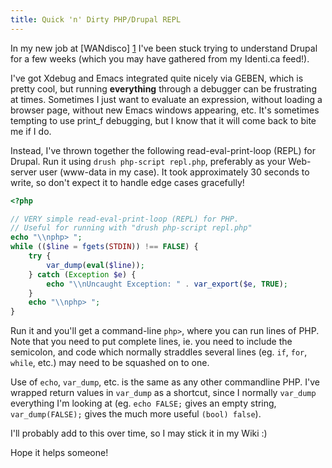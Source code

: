 ```yaml
---
title: Quick 'n' Dirty PHP/Drupal REPL
---
```

In my new job at [WANdisco] [1] I've
been stuck trying to understand Drupal for a few weeks (which you may
have gathered from my Identi.ca feed!).

[1]: http://www.wandisco.com

I've got Xdebug and Emacs integrated quite nicely via GEBEN, which is
pretty cool, but running **everything** through a debugger can be
frustrating at times. Sometimes I just want to evaluate an expression,
without loading a browser page, without new Emacs windows appearing,
etc. It's sometimes tempting to use print_f debugging, but I know that
it will come back to bite me if I do.

Instead, I've thrown together the following read-eval-print-loop
(REPL) for Drupal. Run it using `drush php-script repl.php`,
preferably as your Web-server user (www-data in my case). It took
approximately 30 seconds to write, so don't expect it to handle edge
cases gracefully!

```php
<?php

// VERY simple read-eval-print-loop (REPL) for PHP.
// Useful for running with "drush php-script repl.php"
echo "\\nphp> ";
while (($line = fgets(STDIN)) !== FALSE) {
    try {
        var_dump(eval($line));
    } catch (Exception $e) {
        echo "\\nUncaught Exception: " . var_export($e, TRUE);
    }
    echo "\\nphp> ";
}
```

Run it and you'll get a command-line `php>`, where you can run
lines of PHP. Note that you need to put complete lines, ie. you need
to include the semicolon, and code which normally straddles several
lines (eg. `if`, `for`, `while`, etc.) may need to be squashed on to one.

Use of `echo`, `var_dump`, etc. is the same as any other commandline PHP.
I've wrapped return values in `var_dump` as a shortcut, since I normally
`var_dump` everything I'm looking at (eg. `echo FALSE;` gives an empty
string, `var_dump(FALSE);` gives the much more useful `(bool) false`).

I'll probably add to this over time, so I may stick it in my Wiki :)

Hope it helps someone!
